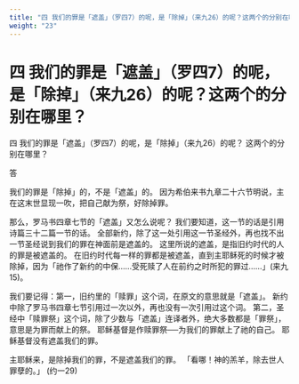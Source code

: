 ```yaml
---
title: "四 我们的罪是「遮盖」（罗四7）的呢，是「除掉」（来九26）的呢？这两个的分别在哪里？"
weight: "23"
---
```


# 四 我们的罪是「遮盖」（罗四7）的呢，是「除掉」（来九26）的呢？这两个的分别在哪里？

四 我们的罪是「遮盖」（罗四7）的呢，是「除掉」（来九26）的呢？
这两个的分别在哪里？

答

我们的罪是「除掉」的，不是「遮盖」的。
因为希伯来书九章二十六节明说，主在这末世显现一吹，把自己献为祭，好除掉罪。

那么，罗马书四章七节的「遮盖」又怎么说呢？
我们要知道，这一节的话是引用诗篇三十二篇一节的话。
全部新约，除了这一处引用这一节圣经外，再也找不出一节圣经说到我们的罪在神面前是遮盖的。
这里所说的遮盖，是指旧约时代的人的罪是被遮盖的。
在旧约时代每一样的罪都是被遮盖，直到主耶稣死的时候才被除掉，因为「祂作了新约的中保……受死赎了人在前约之时所犯的罪过……」(来九15)。

我们要记得：第一，旧约里的「赎罪」这个词，在原文的意思就是「遮盖」。
新约中除了罗马书四章七节引用过一次以外，再也没有一次引用过这个词。
第二，圣经中「赎罪祭」这个词，除了少数与「遮盖」连译者外，绝大多数都是「罪祭」，意思是为罪而献上的祭。
耶稣基督是作赎罪祭──为我们的罪献上了祂的自己。
耶稣基督没有遮盖我们的罪。

主耶稣来，是除掉我们的罪，不是遮盖我们的罪。
「看哪！神的羔羊，除去世人罪孽的。」
(约一29)
